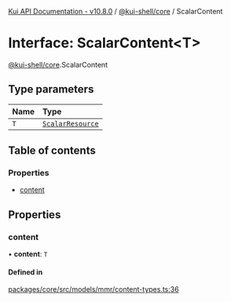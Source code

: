 [Kui API Documentation - v10.8.0](../README.md) / [@kui-shell/core](../modules/kui_shell_core.md) / ScalarContent

# Interface: ScalarContent<T\>

[@kui-shell/core](../modules/kui_shell_core.md).ScalarContent

## Type parameters

| Name | Type                                                            |
| :--- | :-------------------------------------------------------------- |
| `T`  | [`ScalarResource`](../modules/kui_shell_core.md#scalarresource) |

## Table of contents

### Properties

- [content](kui_shell_core.ScalarContent.md#content)

## Properties

### content

• **content**: `T`

#### Defined in

[packages/core/src/models/mmr/content-types.ts:36](https://github.com/mra-ruiz/kui/blob/76908b178/packages/core/src/models/mmr/content-types.ts#L36)
